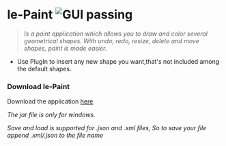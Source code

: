 # le-Paint  ![GUI passing](https://img.shields.io/badge/GUI-passing-yellowgreen.svg?style=plastic)

>_Is a paint application which allows you to draw and color several geometrical shapes. With undo, redo, resize, delete and move shapes, paint is made easier._

* Use PlugIn to insert any new shape you want,that's not included among the default shapes.

### Download le-Paint 

Download the application [here](https://github.com/ziyadelbanna/da-Paint/blob/master/draw.jar?raw=true)

_The jar file is only for windows._

_Save and load is supported for .json and .xml files, So to save your file append .xml/.json to the file name_
